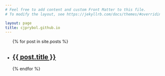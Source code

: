 ```yaml
---
# Feel free to add content and custom Front Matter to this file.
# To modify the layout, see https://jekyllrb.com/docs/themes/#overriding-theme-defaults

layout: page
title: cjprybol.github.io
---
```


<ul>
    {% for post in site.posts %}
    <li>
        <h2><a href="{{ post.url }}">{{ post.title }}</a></h2>
    </li>
    {% endfor %}
</ul>